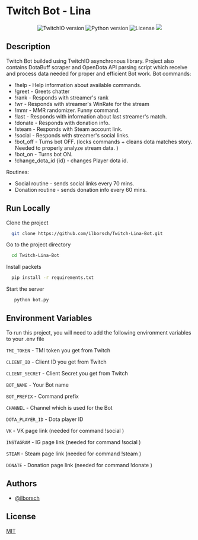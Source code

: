# Twitch Bot - Lina

<p align="center">
    <img src="https://img.shields.io/badge/TwitchIO%20v.-2.6.0-brightgreen" alt="TwitchIO version">
    <img src="https://img.shields.io/badge/Python-3.9-green" alt="Python version">
    <img src="https://img.shields.io/badge/License-MIT-yellow" alt="License">
    <img src="https://srv4.imgonline.com.ua/result_img/imgonline-com-ua-Resize-2dw0DqERAH0.png">
</p>

## Description


Twitch Bot builded using TwitchIO asynchronous library. Project also contains DotaBuff scraper and OpenDota API parsing script which receive and process data needed for proper and efficient Bot work.
Bot commands:

- !help - Help information about available commands.
- !greet - Greets chatter
- !rank - Responds with streamer's rank
- !wr - Responds with streamer's WinRate for the stream
- !mmr - MMR randomizer. Funny command.
- !last - Responds with information about last streamer's match.
- !donate - Responds with donation info.
- !steam - Responds with Steam account link.
- !social - Responds with streamer's social links.
- !bot_off - Turns bot OFF. (locks commands + cleans dota matches story. Needed to properly analyze stream data. )
- !bot_on - Turns bot ON.
- !change_dota_id {id} - changes Player dota id. 

Routines:

- Social routine - sends social links every 70 mins.
- Donation routine - sends donation info every 60 mins.


## Run Locally

Clone the project

```bash
  git clone https://github.com/ilborsch/Twitch-Lina-Bot.git
```

Go to the project directory

```bash
  cd Twitch-Lina-Bot
```

Install packets

```bash
  pip install -r requirements.txt
```

Start the server

```bash
   python bot.py
```

## Environment Variables

To run this project, you will need to add the following environment variables to your .env file

`TMI_TOKEN` - TMI token you get from Twitch

`CLIENT_ID` - Client ID you get from Twitch

`CLIENT_SECRET` - Client Secret you get from Twitch

`BOT_NAME` - Your Bot name

`BOT_PREFIX` - Command prefix 

`CHANNEL` - Channel which is used for the Bot

`DOTA_PLAYER_ID` - Dota player ID 

`VK` - VK page link (needed for command !social )

`INSTAGRAM` - IG page link (needed for command !social )

`STEAM` - Steam page link (needed for command !steam )

`DONATE` - Donation page link (needed for command !donate )



## Authors

- [@ilborsch](https://www.github.com/ilborsch)


## License

[MIT](https://choosealicense.com/licenses/mit/)
